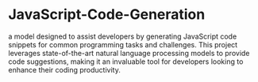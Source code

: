# JavaScript-Code-Generation
a model designed to assist developers by generating JavaScript code snippets for common programming tasks and challenges. This project leverages state-of-the-art natural language processing models to provide code suggestions, making it an invaluable tool for developers looking to enhance their coding productivity.
